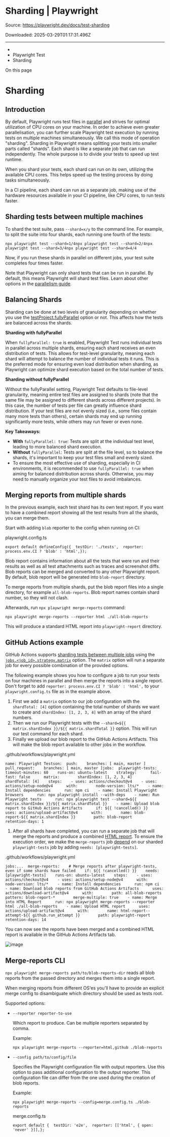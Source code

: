 # Sharding | Playwright

Source: https://playwright.dev/docs/test-sharding

Downloaded: 2025-03-29T01:17:31.496Z

---

*   [](/)
*   Playwright Test
*   Sharding

On this page

Sharding
========

Introduction[​](#introduction "Direct link to Introduction")
------------------------------------------------------------

By default, Playwright runs test files in [parallel](/docs/test-parallel) and strives for optimal utilization of CPU cores on your machine. In order to achieve even greater parallelisation, you can further scale Playwright test execution by running tests on multiple machines simultaneously. We call this mode of operation "sharding". Sharding in Playwright means splitting your tests into smaller parts called "shards". Each shard is like a separate job that can run independently. The whole purpose is to divide your tests to speed up test runtime.

When you shard your tests, each shard can run on its own, utilizing the available CPU cores. This helps speed up the testing process by doing tasks simultaneously.

In a CI pipeline, each shard can run as a separate job, making use of the hardware resources available in your CI pipeline, like CPU cores, to run tests faster.

Sharding tests between multiple machines[​](#sharding-tests-between-multiple-machines "Direct link to Sharding tests between multiple machines")
------------------------------------------------------------------------------------------------------------------------------------------------

To shard the test suite, pass `--shard=x/y` to the command line. For example, to split the suite into four shards, each running one fourth of the tests:

    npx playwright test --shard=1/4npx playwright test --shard=2/4npx playwright test --shard=3/4npx playwright test --shard=4/4

Now, if you run these shards in parallel on different jobs, your test suite completes four times faster.

Note that Playwright can only shard tests that can be run in parallel. By default, this means Playwright will shard test files. Learn about other options in the [parallelism guide](/docs/test-parallel).

Balancing Shards[​](#balancing-shards "Direct link to Balancing Shards")
------------------------------------------------------------------------

Sharding can be done at two levels of granularity depending on whether you use the [testProject.fullyParallel](/docs/api/class-testproject#test-project-fully-parallel) option or not. This affects how the tests are balanced across the shards.

**Sharding with fullyParallel**

When `fullyParallel: true` is enabled, Playwright Test runs individual tests in parallel across multiple shards, ensuring each shard receives an even distribution of tests. This allows for test-level granularity, meaning each shard will attempt to balance the number of individual tests it runs. This is the preferred mode for ensuring even load distribution when sharding, as Playwright can optimize shard execution based on the total number of tests.

**Sharding without fullyParallel**

Without the fullyParallel setting, Playwright Test defaults to file-level granularity, meaning entire test files are assigned to shards (note that the same file may be assigned to different shards across different projects). In this case, the number of tests per file can greatly influence shard distribution. If your test files are not evenly sized (i.e., some files contain many more tests than others), certain shards may end up running significantly more tests, while others may run fewer or even none.

**Key Takeaways:**

*   **With** `fullyParallel: true`: Tests are split at the individual test level, leading to more balanced shard execution.
*   **Without** `fullyParallel`: Tests are split at the file level, so to balance the shards, it's important to keep your test files small and evenly sized.
*   To ensure the most effective use of sharding, especially in CI environments, it is recommended to use `fullyParallel: true` when aiming for balanced distribution across shards. Otherwise, you may need to manually organize your test files to avoid imbalances.

Merging reports from multiple shards[​](#merging-reports-from-multiple-shards "Direct link to Merging reports from multiple shards")
------------------------------------------------------------------------------------------------------------------------------------

In the previous example, each test shard has its own test report. If you want to have a combined report showing all the test results from all the shards, you can merge them.

Start with adding `blob` reporter to the config when running on CI:

playwright.config.ts

    export default defineConfig({  testDir: './tests',  reporter: process.env.CI ? 'blob' : 'html',});

Blob report contains information about all the tests that were run and their results as well as all test attachments such as traces and screenshot diffs. Blob reports can be merged and converted to any other Playwright report. By default, blob report will be generated into `blob-report` directory.

To merge reports from multiple shards, put the blob report files into a single directory, for example `all-blob-reports`. Blob report names contain shard number, so they will not clash.

Afterwards, run `npx playwright merge-reports` command:

    npx playwright merge-reports --reporter html ./all-blob-reports

This will produce a standard HTML report into `playwright-report` directory.

GitHub Actions example[​](#github-actions-example "Direct link to GitHub Actions example")
------------------------------------------------------------------------------------------

GitHub Actions supports [sharding tests between multiple jobs](https://docs.github.com/en/actions/using-jobs/using-a-matrix-for-your-jobs) using the [`jobs.<job_id>.strategy.matrix`](https://docs.github.com/en/actions/using-workflows/workflow-syntax-for-github-actions#jobsjob_idstrategymatrix) option. The `matrix` option will run a separate job for every possible combination of the provided options.

The following example shows you how to configure a job to run your tests on four machines in parallel and then merge the reports into a single report. Don't forget to add `reporter: process.env.CI ? 'blob' : 'html',` to your `playwright.config.ts` file as in the example above.

1.  First we add a `matrix` option to our job configuration with the `shardTotal: [4]` option containing the total number of shards we want to create and `shardIndex: [1, 2, 3, 4]` with an array of the shard numbers.
2.  Then we run our Playwright tests with the `--shard=${{ matrix.shardIndex }}/${{ matrix.shardTotal }}` option. This will run our test command for each shard.
3.  Finally we upload our blob report to the GitHub Actions Artifacts. This will make the blob report available to other jobs in the workflow.

.github/workflows/playwright.yml

    name: Playwright Testson:  push:    branches: [ main, master ]  pull_request:    branches: [ main, master ]jobs:  playwright-tests:    timeout-minutes: 60    runs-on: ubuntu-latest    strategy:      fail-fast: false      matrix:        shardIndex: [1, 2, 3, 4]        shardTotal: [4]    steps:    - uses: actions/checkout@v4    - uses: actions/setup-node@v4      with:        node-version: lts/*    - name: Install dependencies      run: npm ci    - name: Install Playwright browsers      run: npx playwright install --with-deps    - name: Run Playwright tests      run: npx playwright test --shard=${{ matrix.shardIndex }}/${{ matrix.shardTotal }}    - name: Upload blob report to GitHub Actions Artifacts      if: ${{ !cancelled() }}      uses: actions/upload-artifact@v4      with:        name: blob-report-${{ matrix.shardIndex }}        path: blob-report        retention-days: 1

1.  After all shards have completed, you can run a separate job that will merge the reports and produce a combined [HTML report](/docs/test-reporters#html-reporter). To ensure the execution order, we make the `merge-reports` job [depend](https://docs.github.com/en/actions/using-jobs/using-jobs-in-a-workflow#defining-prerequisite-jobs) on our sharded `playwright-tests` job by adding `needs: [playwright-tests]`.

.github/workflows/playwright.yml

    jobs:...  merge-reports:    # Merge reports after playwright-tests, even if some shards have failed    if: ${{ !cancelled() }}    needs: [playwright-tests]    runs-on: ubuntu-latest    steps:    - uses: actions/checkout@v4    - uses: actions/setup-node@v4      with:        node-version: lts/*    - name: Install dependencies      run: npm ci    - name: Download blob reports from GitHub Actions Artifacts      uses: actions/download-artifact@v4      with:        path: all-blob-reports        pattern: blob-report-*        merge-multiple: true    - name: Merge into HTML Report      run: npx playwright merge-reports --reporter html ./all-blob-reports    - name: Upload HTML report      uses: actions/upload-artifact@v4      with:        name: html-report--attempt-${{ github.run_attempt }}        path: playwright-report        retention-days: 14

You can now see the reports have been merged and a combined HTML report is available in the GitHub Actions Artifacts tab.

![image](https://github.com/microsoft/playwright/assets/9798949/b69dac59-fc19-4b98-8f49-814b1c29ca02)

Merge-reports CLI[​](#merge-reports-cli "Direct link to Merge-reports CLI")
---------------------------------------------------------------------------

`npx playwright merge-reports path/to/blob-reports-dir` reads all blob reports from the passed directory and merges them into a single report.

When merging reports from different OS'es you'll have to provide an explicit merge config to disambiguate which directory should be used as tests root.

Supported options:

*   `--reporter reporter-to-use`
    
    Which report to produce. Can be multiple reporters separated by comma.
    
    Example:
    
        npx playwright merge-reports --reporter=html,github ./blob-reports
    
*   `--config path/to/config/file`
    
    Specifies the Playwright configuration file with output reporters. Use this option to pass additional configuration to the output reporter. This configuration file can differ from the one used during the creation of blob reports.
    
    Example:
    
        npx playwright merge-reports --config=merge.config.ts ./blob-reports
    
    merge.config.ts
    
        export default {  testDir: 'e2e',  reporter: [['html', { open: 'never' }]],};